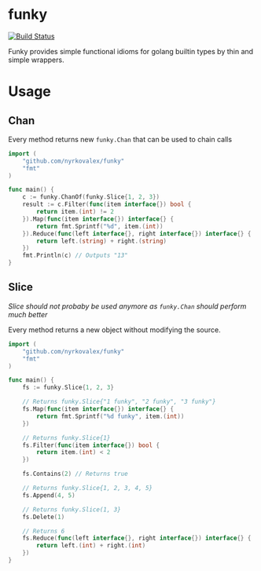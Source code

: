 # funky

[![Build Status](https://travis-ci.org/nyrkovalex/funky.svg)](https://travis-ci.org/nyrkovalex/funky)

Funky provides simple functional idioms for golang builtin types by thin and simple wrappers.

# Usage

## Chan
Every method returns new `funky.Chan` that can be used to chain calls
```go
import (
    "github.com/nyrkovalex/funky"
    "fmt"
)

func main() {
    c := funky.ChanOf(funky.Slice{1, 2, 3})
    result := c.Filter(func(item interface{}) bool {
        return item.(int) != 2
    }).Map(func(item interface{}) interface{} {
        return fmt.Sprintf("%d", item.(int))
    }).Reduce(func(left interface{}, right interface{}) interface{} {
        return left.(string) + right.(string)
    })
    fmt.Println(c) // Outputs "13"
}
```

## Slice
*Slice should not probaby be used anymore as `funky.Chan` should perform much better*

Every method returns a new object without modifying the source.
```go
import (
    "github.com/nyrkovalex/funky"
    "fmt"
)

func main() {
    fs := funky.Slice{1, 2, 3}

    // Returns funky.Slice{"1 funky", "2 funky", "3 funky"}
    fs.Map(func(item interface{}) interface{} {
        return fmt.Sprintf("%d funky", item.(int))
    })

    // Returns funky.Slice{1}
    fs.Filter(func(item interface{}) bool {
        return item.(int) < 2
    })

    fs.Contains(2) // Returns true

    // Returns funky.Slice{1, 2, 3, 4, 5}
    fs.Append(4, 5)

    // Returns funky.Slice(1, 3}
    fs.Delete(1)

    // Returns 6
    fs.Reduce(func(left interface{}, right interface{}) interface{} {
        return left.(int) + right.(int)
    })
}
```

